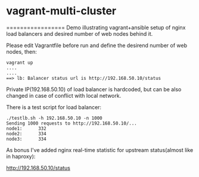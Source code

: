 # vagrant-multi-cluster


=================
Demo illustrating vagrant+ansible setup of nginx load balancers and desired number of web nodes behind it.

Please edit Vagrantfile before run and define the desirend number of web nodes, then:

```
vagrant up
....
....
==> lb: Balancer status url is http://192.168.50.10/status
```

Private IP(192.168.50.10) of load balancer is hardcoded, but can be also changed in case of conflict with local network.


There is a test script for load balancer:

```
./testlb.sh -h 192.168.50.10 -n 1000
Sending 1000 requests to http://192.168.50.10/...
node1:      332
node2:      334
node3:      334
```
As bonus I've added nginx real-time statistic for upstream status(almost like in haproxy):

http://192.168.50.10/status
